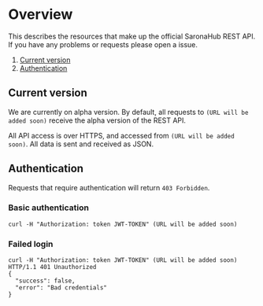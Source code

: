 # Overview

This describes the resources that make up the official SaronaHub REST API. If you have any problems or requests please open a issue.

1. [Current version](#current-version)
2. [Authentication](#authentication)

## Current version

We are currently on alpha version. By default, all requests to `(URL will be added soon)` receive the alpha version of the REST API.

All API access is over HTTPS, and accessed from `(URL will be added soon)`. All data is sent and received as JSON.

## Authentication

Requests that require authentication will return `403 Forbidden`.

### Basic authentication

`curl -H "Authorization: token JWT-TOKEN" (URL will be added soon)`

### Failed login

```
curl -H "Authorization: token JWT-TOKEN" (URL will be added soon)
HTTP/1.1 401 Unauthorized
{
  "success": false,
  "error": "Bad credentials"
}
```

